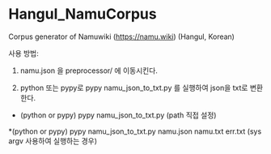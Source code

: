 # Hangul_NamuCorpus
Corpus generator of Namuwiki (https://namu.wiki) (Hangul, Korean)

사용 방법: 

1. namu.json 을 preprocessor/ 에 이동시킨다.

2. python 또는 pypy로 pypy namu_json_to_txt.py 를 실행하여 json을 txt로 변환한다.

* (python or pypy) pypy namu_json_to_txt.py (path 직접 설정)

*(python or pypy) pypy namu_json_to_txt.py namu.json namu.txt err.txt (sys argv 사용하여 실행하는 경우)

